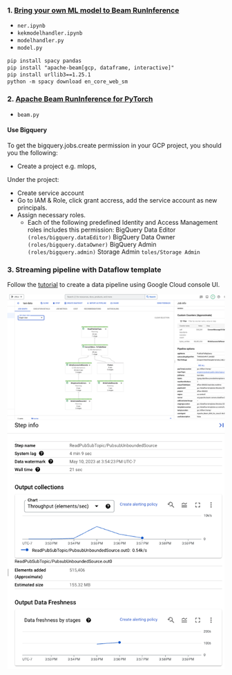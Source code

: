 ### 1. [Bring your own ML model to Beam RunInference](https://cloud.google.com/dataflow/docs/notebooks/run_custom_inference)
- `ner.ipynb` 
- `kekmodelhandler.ipynb`
- `modelhandler.py`
- `model.py`

```
pip install spacy pandas
pip install "apache-beam[gcp, dataframe, interactive]"
pip install urllib3==1.25.1
python -m spacy download en_core_web_sm
```

### 2. [Apache Beam RunInference for PyTorch](https://cloud.google.com/dataflow/docs/notebooks/run_inference_pytorch)
- `beam.py`
#### Use Bigquery
To get the bigquery.jobs.create permission in your GCP project, you should you the following:
- Create a project e.g. mlops,
  
Under the project:
  - Create service account
  - Go to IAM & Role, click grant accress, add the service account as new principals.
  - Assign necessary roles.
    - Each of the following predefined Identity and Access Management roles includes this permission:
        BigQuery Data Editor `(roles/bigquery.dataEditor)`
        BigQuery Data Owner `(roles/bigquery.dataOwner)`
        BigQuery Admin `(roles/bigquery.admin)`
        Storage Admin `toles/Storage Admin`

### 3. Streaming pipeline with Dataflow template
Follow the [tutorial](https://cloud.google.com/dataflow/docs/quickstarts/create-streaming-pipeline-template) to create a data pipeline using Google Cloud console UI.

![alt text](./imgs/res2.png)
![alt text](./imgs/res1.png)
  